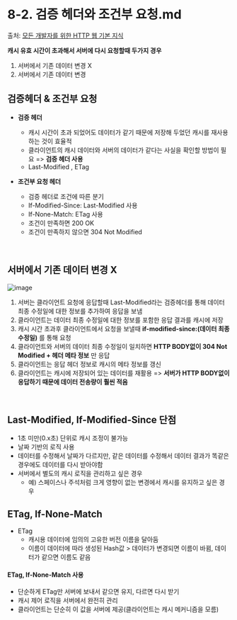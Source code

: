 # 8-2. 검증 헤더와 조건부 요청.md
 
 출처: [모든 개발자를 위한 HTTP 웹 기본 지식](https://www.inflearn.com/course/http-%EC%9B%B9-%EB%84%A4%ED%8A%B8%EC%9B%8C%ED%81%AC/dashboard)
 
**캐시 유효 시간이 초과해서 서버에 다시 요청할때 두가지 경우**

 1. 서버에서 기존 데이터 변경 X
 2. 서버에서 기존 데이터 변경

## 검증헤더 & 조건부 요청

* **검증 헤더**
  * 캐시 시간이 초과 되었어도 데이터가 같기 때문에 저장해 두었던 캐시를 재사용 하는 것이 효율적
  * 클라이언트의 캐시 데이터와 서버의 데이터가 같다는 사실을 확인할 방법이 필요 => **검증 헤더 사용**
  * Last-Modified , ETag
  
* **조건부 요청 헤더**
  * 검증 헤더로 조건에 따른 분기
  * If-Modified-Since: Last-Modified 사용
  * If-None-Match: ETag 사용
  * 조건이 만족하면 200 OK
  * 조건이 만족하지 않으면 304 Not Modified

 <br>

## 서버에서 기존 데이터 변경 X


![image](https://user-images.githubusercontent.com/83762364/181602903-9a126ab8-5b67-4a34-8f04-951df3a15de0.png)

1. 서버는 클라이언트 요청에 응답할때 Last-Modified라는 검증헤더를 통해 데이터 최종 수정일에 대한 정보를 추가하여 응답을 보냄
2. 클라이언트는 데이터 최종 수정일에 대한 정보를 포함한 응답 결과를 캐시에 저장
3. 캐시 시간 초과후 클라이언트에서 요청을 보낼때 **if-modified-since:(데이터 최종 수정일)** 를 통해 요청
4. 클라이언트와 서버의 데이터 최종 수정일이 일치하면 **HTTP BODY없이 304 Not Modified + 헤더 메타 정보** 만 응답
5. 클라이언트는 응답 헤더 정보로 캐시의 메타 정보를 갱신
6. 클라이언트는 캐시에 저장되어 있는 데이터를 재활용 => **서버가 HTTP BODY없이 응답하기 때문에 데이터 전송량이 훨씬 적음**

<br>

## Last-Modified, If-Modified-Since 단점

* 1초 미만(0.x초) 단위로 캐시 조정이 불가능
* 날짜 기반의 로직 사용
* 데이터를 수정해서 날짜가 다르지만, 같은 데이터를 수정해서 데이터 결과가 똑같은 경우에도 데이터를 다시 받아야함
* 서버에서 별도의 캐시 로직을 관리하고 싶은 경우
  * 예) 스페이스나 주석처럼 크게 영향이 없는 변경에서 캐시를 유지하고 싶은 경우

## ETag, If-None-Match

 * ETag
   * 캐시용 데이터에 임의의 고유한 버전 이름을 달아둠
   * 이름이 데이터에 따라 생성된 Hash값 > 데이터가 변경되면 이름이 바뀜, 데이터가 같으면 이름도 같음

#### ETag, If-None-Match 사용

 * 단순하게 ETag만 서버에 보내서 같으면 유지, 다르면 다시 받기
 * 캐시 제어 로직을 서버에서 완전히 관리
 * 클라이언트는 단순히 이 값을 서버에 제공(클라이언트는 캐시 메커니즘을 모름)

 






 

